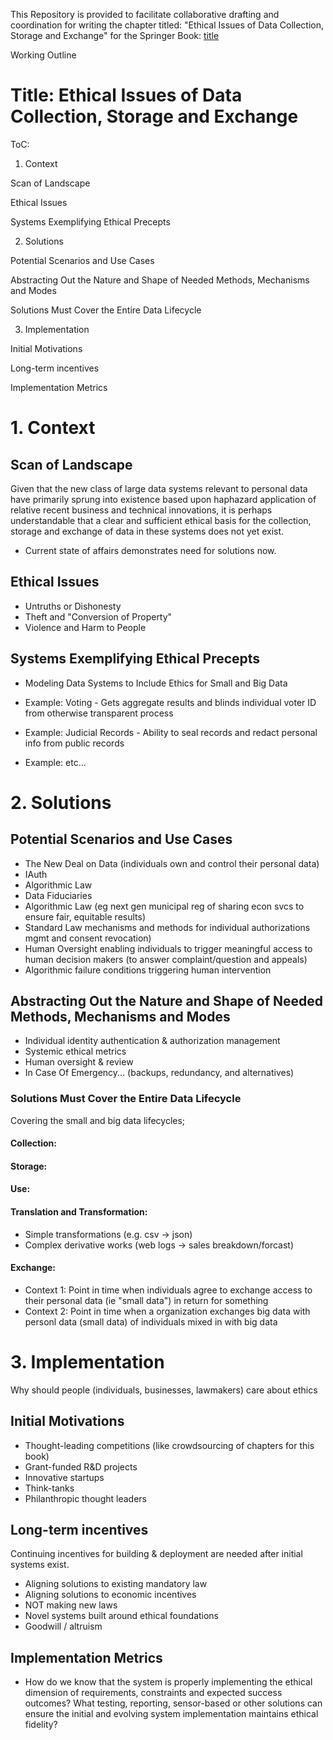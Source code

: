 This Repository is provided to facilitate collaborative drafting and coordination for writing the chapter titled: "Ethical Issues of Data Collection, Storage and Exchange" for the Springer Book: [title](http://www.example.org/)

Working Outline

# Title: Ethical Issues of Data Collection, Storage and Exchange

ToC:


1. Context

Scan of Landscape

Ethical Issues

Systems Exemplifying Ethical Precepts


2. Solutions

Potential Scenarios and Use Cases

Abstracting Out the Nature and Shape of Needed Methods, Mechanisms and Modes

Solutions Must Cover the Entire Data Lifecycle


3. Implementation 

Initial Motivations

Long-term incentives

Implementation Metrics

# 1. Context



## Scan of Landscape

Given that the new class of large data systems relevant to personal data have primarily sprung into existence based upon haphazard application of relative recent business and technical innovations, it is perhaps understandable that a clear and sufficient ethical basis for the collection, storage and exchange of data in these systems does not yet exist.

* Current state of affairs demonstrates need for solutions now.

## Ethical Issues
* Untruths or Dishonesty 
* Theft and "Conversion of Property" 
* Violence and Harm to People


## Systems Exemplifying Ethical Precepts

* Modeling Data Systems to Include Ethics for Small and Big Data

* Example: Voting - Gets aggregate results and blinds individual voter ID from otherwise transparent process
* Example: Judicial Records - Ability to seal records and redact personal info from public records
* Example: etc...

# 2. Solutions

## Potential Scenarios and Use Cases

* The New Deal on Data (individuals own and control their personal data)
* IAuth
* Algorithmic Law
* Data Fiduciaries
* Algorithmic Law (eg next gen municipal reg of sharing econ svcs to ensure fair, equitable results)
* Standard Law mechanisms and methods for individual authorizations mgmt and consent revocation)
* Human Oversight enabling individuals to trigger meaningful access to human decision makers (to answer complaint/question and appeals)
* Algorithmic failure conditions triggering human intervention

## Abstracting Out the Nature and Shape of Needed Methods, Mechanisms and Modes 

* Individual identity authentication & authorization management
* Systemic ethical metrics 
* Human oversight & review
* In Case Of Emergency... (backups, redundancy, and alternatives)

### Solutions Must Cover the Entire Data Lifecycle

Covering the small and big data lifecycles;

#### Collection:

#### Storage:

#### Use:

#### Translation and Transformation:
* Simple transformations (e.g. csv -> json)
* Complex derivative works (web logs -> sales breakdown/forcast)

#### Exchange: 

* Context 1: Point in time when individuals agree to exchange access to their personal data (ie "small data") in return for something 
* Context 2: Point in time when a organization exchanges big data with personl data (small data) of individuals mixed in with big data

# 3. Implementation 

Why should people (individuals, businesses, lawmakers) care about ethics

##  Initial Motivations

* Thought-leading competitions (like crowdsourcing of chapters for this book)
* Grant-funded R&D projects
* Innovative startups
* Think-tanks
* Philanthropic thought leaders

## Long-term incentives

Continuing incentives for building & deployment are needed after initial systems exist.

* Aligning solutions to existing mandatory law
* Aligning solutions to economic incentives
* NOT making new laws
* Novel systems built around ethical foundations
* Goodwill / altruism

## Implementation Metrics 

* How do we know that the system is properly implementing the ethical dimension of requirements, constraints and expected success outcomes?  What testing, reporting, sensor-based or other solutions can ensure the initial and evolving system implementation maintains ethical fidelity?
